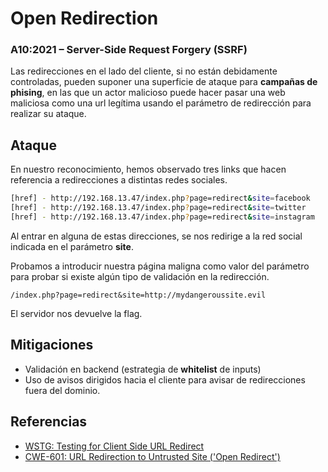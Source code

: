 # Open Redirection
### A10:2021 – Server-Side Request Forgery (SSRF)

Las redirecciones en el lado del cliente, si no están debidamente controladas, pueden suponer una superficie de ataque para **campañas de phising**, en las que un actor malicioso puede hacer pasar una web maliciosa como una url legítima usando el parámetro de redirección para realizar su ataque.

## Ataque
En nuestro reconocimiento, hemos observado tres links que hacen referencia a redirecciones a distintas redes sociales.

```bash
[href] - http://192.168.13.47/index.php?page=redirect&site=facebook
[href] - http://192.168.13.47/index.php?page=redirect&site=twitter
[href] - http://192.168.13.47/index.php?page=redirect&site=instagram
```

Al entrar en alguna de estas direcciones, se nos redirige a la red social indicada en el parámetro **site**.

Probamos a introducir nuestra página maligna como valor del parámetro para probar si existe algún tipo de validación en la redirección.

```
/index.php?page=redirect&site=http://mydangeroussite.evil
```

El servidor nos devuelve la flag.

## Mitigaciones

- Validación en backend (estrategia de **whitelist** de inputs)
- Uso de avisos dirigidos hacia el cliente para avisar de redirecciones fuera del dominio.

## Referencias

- [WSTG: Testing for Client Side URL Redirect](https://owasp.org/www-project-web-security-testing-guide/v41/4-Web_Application_Security_Testing/11-Client_Side_Testing/04-Testing_for_Client_Side_URL_Redirect)
- [CWE-601: URL Redirection to Untrusted Site ('Open Redirect')
](https://cwe.mitre.org/data/definitions/601.html)